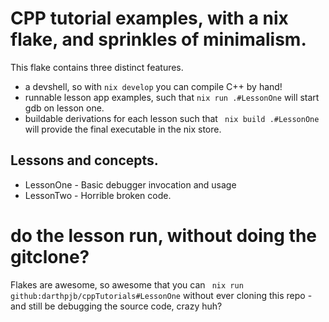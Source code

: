 # CPP tutorial examples, with a nix flake, and sprinkles of minimalism.

This flake contains three distinct features.
 - a devshell, so with `` nix develop `` you can compile C++ by hand!
 - runnable lesson app examples, such that `` nix run .#LessonOne `` will start gdb on lesson one.
 - buildable derivations for each lesson such that ``  nix build .#LessonOne `` will provide the final executable in the nix store.

 ## Lessons and concepts.
  - LessonOne - Basic debugger invocation and usage
  - LessonTwo - Horrible broken code.

# do the lesson run, without doing the gitclone?
Flakes are awesome, so awesome that you can ```  nix run github:darthpjb/cppTutorials#LessonOne ``` without ever cloning this repo - and still be debugging the source code, crazy huh?